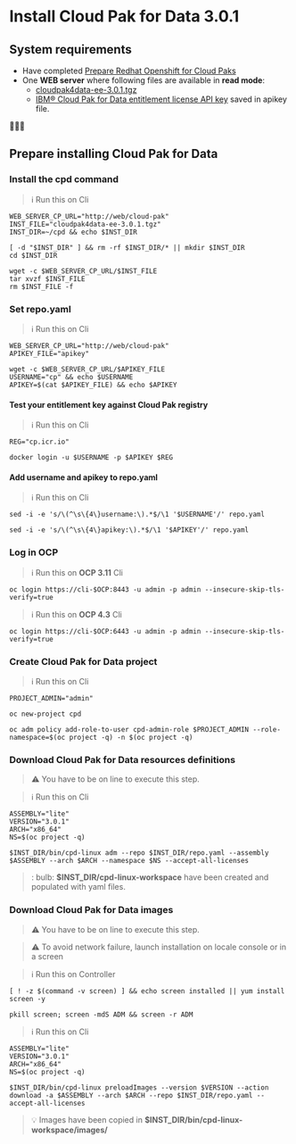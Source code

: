 # Install Cloud Pak for Data 3.0.1

## System requirements

- Have completed  [Prepare Redhat Openshift for Cloud Paks](https://github.com/bpshparis/sandbox/blob/master/Prepare-Redhat-Openshift-for-Cloud-Paks.md)
- One **WEB server** where following files are available in **read mode**:
  - [cloudpak4data-ee-3.0.1.tgz](https://github.com/IBM/cpd-cli/releases/download/cpd-3.0.1/cloudpak4data-ee-3.0.1.tgz)
  - [IBM® Cloud Pak for Data entitlement license API key](https://myibm.ibm.com/products-services/containerlibrary) saved in apikey file.

:checkered_flag::checkered_flag::checkered_flag:

## Prepare installing Cloud Pak for Data

### Install the cpd command

> :information_source: Run this on Cli 
 
```
WEB_SERVER_CP_URL="http://web/cloud-pak"
INST_FILE="cloudpak4data-ee-3.0.1.tgz"
INST_DIR=~/cpd && echo $INST_DIR
```

```
[ -d "$INST_DIR" ] && rm -rf $INST_DIR/* || mkdir $INST_DIR
cd $INST_DIR

wget -c $WEB_SERVER_CP_URL/$INST_FILE
tar xvzf $INST_FILE
rm $INST_FILE -f
```

### Set repo.yaml

> :information_source: Run this on Cli 

```
WEB_SERVER_CP_URL="http://web/cloud-pak"
APIKEY_FILE="apikey"
```

```
wget -c $WEB_SERVER_CP_URL/$APIKEY_FILE
USERNAME="cp" && echo $USERNAME
APIKEY=$(cat $APIKEY_FILE) && echo $APIKEY

```

#### Test your entitlement key against Cloud Pak registry

> :information_source: Run this on Cli

```
REG="cp.icr.io"
```

```
docker login -u $USERNAME -p $APIKEY $REG
```

#### Add username and apikey to repo.yaml

> :information_source: Run this on Cli

```
sed -i -e 's/\(^\s\{4\}username:\).*$/\1 '$USERNAME'/' repo.yaml

sed -i -e 's/\(^\s\{4\}apikey:\).*$/\1 '$APIKEY'/' repo.yaml
```

### Log in OCP

> :information_source: Run this on **OCP 3.11** Cli

```
oc login https://cli-$OCP:8443 -u admin -p admin --insecure-skip-tls-verify=true
```

> :information_source: Run this on **OCP 4.3** Cli

```
oc login https://cli-$OCP:6443 -u admin -p admin --insecure-skip-tls-verify=true
```

### Create Cloud Pak for Data project

> :information_source: Run this on Cli

```
PROJECT_ADMIN="admin"
```

```
oc new-project cpd

oc adm policy add-role-to-user cpd-admin-role $PROJECT_ADMIN --role-namespace=$(oc project -q) -n $(oc project -q)
```

### Download  Cloud Pak for Data resources definitions

> :warning: You have to be on line to execute this step.

> :information_source: Run this on Cli

```
ASSEMBLY="lite"
VERSION="3.0.1"
ARCH="x86_64"
NS=$(oc project -q)
```

```
$INST_DIR/bin/cpd-linux adm --repo $INST_DIR/repo.yaml --assembly $ASSEMBLY --arch $ARCH --namespace $NS --accept-all-licenses 
```

> : bulb:  **$INST_DIR/cpd-linux-workspace** have been created and populated with yaml files.

### Download  Cloud Pak for Data images

> :warning: You have to be on line to execute this step.

> :warning: To avoid network failure, launch installation on locale console or in a screen

> :information_source: Run this on Controller

```
[ ! -z $(command -v screen) ] && echo screen installed || yum install screen -y

pkill screen; screen -mdS ADM && screen -r ADM
```

> :information_source: Run this on Cli

```
ASSEMBLY="lite"
VERSION="3.0.1"
ARCH="x86_64"
NS=$(oc project -q)
```

```
$INST_DIR/bin/cpd-linux preloadImages --version $VERSION --action download -a $ASSEMBLY --arch $ARCH --repo $INST_DIR/repo.yaml --accept-all-licenses
```

> :bulb:  Images have been copied in **$INST_DIR/bin/cpd-linux-workspace/images/**
